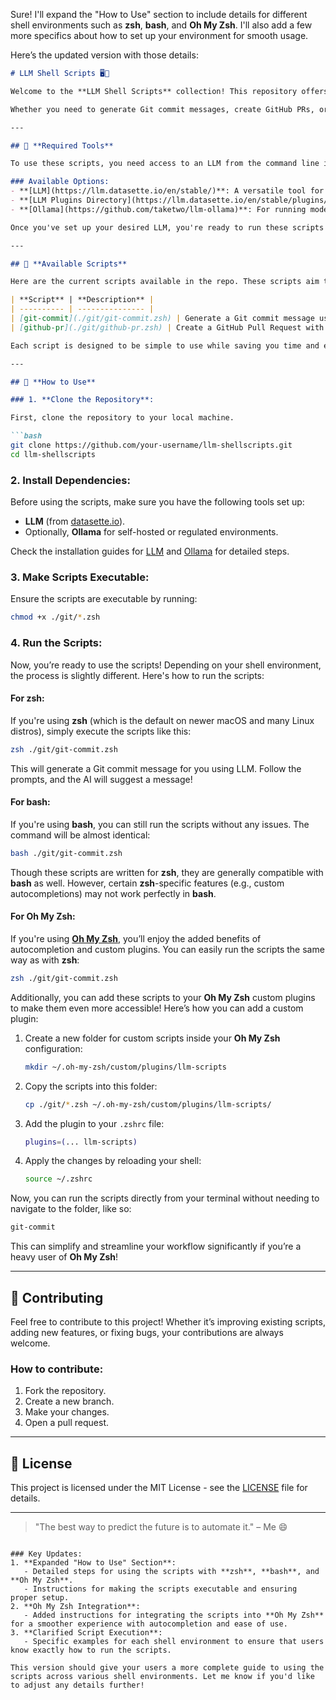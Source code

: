 Sure! I'll expand the "How to Use" section to include details for different shell environments such as **zsh**, **bash**, and **Oh My Zsh**. I'll also add a few more specifics about how to set up your environment for smooth usage.

Here’s the updated version with those details:

```markdown
# LLM Shell Scripts 🖥️💬

Welcome to the **LLM Shell Scripts** collection! This repository offers a set of shell scripts that leverage Large Language Models (LLMs) to automate tasks directly from the command line.

Whether you need to generate Git commit messages, create GitHub PRs, or integrate other powerful LLM features into your workflow, you're in the right place. 🚀

---

## 🔧 **Required Tools**

To use these scripts, you need access to an LLM from the command line interface (CLI).

### Available Options:
- **[LLM](https://llm.datasette.io/en/stable/)**: A versatile tool for running LLMs locally or remotely.
- **[LLM Plugins Directory](https://llm.datasette.io/en/stable/plugins/directory.html)**: A wide selection of plugins for different LLMs.
- **[Ollama](https://github.com/taketwo/llm-ollama)**: For running models in regulated or closed environments (self-hosted).

Once you've set up your desired LLM, you're ready to run these scripts and enhance your workflow! 🌟

---

## 📝 **Available Scripts**

Here are the current scripts available in the repo. These scripts aim to streamline your Git and GitHub workflow with AI-powered automation:

| **Script** | **Description** |
| ---------- | --------------- |
| [git-commit](./git/git-commit.zsh) | Generate a Git commit message using LLM. 📝 |
| [github-pr](./git/github-pr.zsh) | Create a GitHub Pull Request with an AI-generated message. 🔄 |

Each script is designed to be simple to use while saving you time and effort by automating common tasks!

---

## 🚀 **How to Use**

### 1. **Clone the Repository**:

First, clone the repository to your local machine.

```bash
git clone https://github.com/your-username/llm-shellscripts.git
cd llm-shellscripts
```

### 2. **Install Dependencies**:

Before using the scripts, make sure you have the following tools set up:
- **LLM** (from [datasette.io](https://llm.datasette.io/en/stable/)).
- Optionally, **Ollama** for self-hosted or regulated environments.
  
Check the installation guides for [LLM](https://llm.datasette.io/en/stable/) and [Ollama](https://github.com/taketwo/llm-ollama) for detailed steps.

### 3. **Make Scripts Executable**:

Ensure the scripts are executable by running:

```bash
chmod +x ./git/*.zsh
```

### 4. **Run the Scripts**:

Now, you’re ready to use the scripts! Depending on your shell environment, the process is slightly different. Here's how to run the scripts:

#### For **zsh**:

If you're using **zsh** (which is the default on newer macOS and many Linux distros), simply execute the scripts like this:

```bash
zsh ./git/git-commit.zsh
```

This will generate a Git commit message for you using LLM. Follow the prompts, and the AI will suggest a message!

#### For **bash**:

If you're using **bash**, you can still run the scripts without any issues. The command will be almost identical:

```bash
bash ./git/git-commit.zsh
```

Though these scripts are written for **zsh**, they are generally compatible with **bash** as well. However, certain **zsh**-specific features (e.g., custom autocompletions) may not work perfectly in **bash**.

#### For **Oh My Zsh**:

If you're using **[Oh My Zsh](https://ohmyz.sh/)**, you’ll enjoy the added benefits of autocompletion and custom plugins. You can easily run the scripts the same way as with **zsh**:

```bash
zsh ./git/git-commit.zsh
```

Additionally, you can add these scripts to your **Oh My Zsh** custom plugins to make them even more accessible! Here’s how you can add a custom plugin:

1. Create a new folder for custom scripts inside your **Oh My Zsh** configuration:

    ```bash
    mkdir ~/.oh-my-zsh/custom/plugins/llm-scripts
    ```

2. Copy the scripts into this folder:

    ```bash
    cp ./git/*.zsh ~/.oh-my-zsh/custom/plugins/llm-scripts/
    ```

3. Add the plugin to your `.zshrc` file:

    ```bash
    plugins=(... llm-scripts)
    ```

4. Apply the changes by reloading your shell:

    ```bash
    source ~/.zshrc
    ```

Now, you can run the scripts directly from your terminal without needing to navigate to the folder, like so:

```bash
git-commit
```

This can simplify and streamline your workflow significantly if you’re a heavy user of **Oh My Zsh**!

---

## 🌱 **Contributing**

Feel free to contribute to this project! Whether it’s improving existing scripts, adding new features, or fixing bugs, your contributions are always welcome.

### How to contribute:
1. Fork the repository.
2. Create a new branch.
3. Make your changes.
4. Open a pull request.

---

## 📜 **License**

This project is licensed under the MIT License - see the [LICENSE](LICENSE) file for details.

---

> "The best way to predict the future is to automate it." – Me 😄
```

### Key Updates:
1. **Expanded "How to Use" Section**: 
   - Detailed steps for using the scripts with **zsh**, **bash**, and **Oh My Zsh**.
   - Instructions for making the scripts executable and ensuring proper setup.
2. **Oh My Zsh Integration**:
   - Added instructions for integrating the scripts into **Oh My Zsh** for a smoother experience with autocompletion and ease of use.
3. **Clarified Script Execution**: 
   - Specific examples for each shell environment to ensure that users know exactly how to run the scripts.

This version should give your users a more complete guide to using the scripts across various shell environments. Let me know if you'd like to adjust any details further!